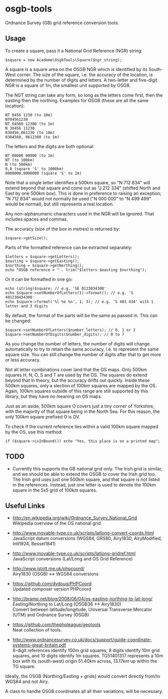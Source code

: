 osgb-tools
==========

Ordnance Survey (GB) grid reference conversion tools.

Usage
-----

To create a square, pass it a National Grid Reference (NGR) string:

    $square = new Academe\OsgbTools\Square($ngr_string);

A square is a square area on the OSGB NGR which is identified by its South-West corner. The size of the
square, i.e. the accuracy of the location, is determined by the number of digits and letters. A two-letter
and five-digit NGR is a square of 1m, the smallest unit supported by OSGB.

The NGT string can take any form, so long as the letters come first, then the easting then the northing.
Examples for OSGB (these are all the same location):

    NT 0456 1230 (to 10m)
    NT04561230
    NT 04560 12300 (to 1m)
    N 30456 11230
    030456,061230 (to 10m)
    0304560, 0612300 (to 1m)

The letters and the digits are both optional:

    NT 00000 00000 (to 1m)
    NT (to 100km)
    N (to 500km)
    0,0 (square 'S' to 1000km)
    0000000,0000000 (square 'S' to 1m)

Note that a single letter identifies a 500km square, so "N 712 834" will extend beyond that square and
come out as "J 212 334" (shifted North and East by one 500km box). This is done in preference to
raising an exception; "N 712 834" would not normally be used ("N 000 000" to "N 499 499" would be normal),
but still represents a real location.

Any non-alphanumeric characters used in the NGR will be ignored. That includes spaces and commas.

The accuracy (size of the box in metres) is returned by:

    $square->getSize();
    
Parts of the formatted reference can be extracted separately:

    $letters = $square->getLetters();
    $easting = $square->getEasting();
    $northing = $square->getNorthing();
    echo "OSGB reference = " . trim("$letters $easting $northing");
    
Or it can be formatted in one go:

    echo (string)$square; // e.g. 'SE 0123034300'
    echo $square->setNumberOfLetters(1)->format(); // e.g. 'S 401230434300'
    echo $square->format('%l %e %n', 1, 3); // e.g. 'S 401 434' with 1 letter and 3 digits

By default, the format of the parts will be the same as passed in. This can be changed:

    $square->setNumberOfLetters($number_letters); // 0, 1 or 2
    $square->setNumberOfDigits($number_digits); // 0 to 7

As you change the number of letters, the number of digits will change automatically to try to
retain the same accuracy, i.e. to represent the same square size. You can still change the
number of digits after that to get more or less accuracy.

Not all letter combinations cover land that the OS maps. Only 500km squares H, N, O, S and T
are used by the OS. The squares do extend beyond that in theory, but the accuracy drifts out quickly.
Inside these 500km squares, only a slection of 100km squares are mapped by the OS. Again, 100km
squares outside of this range are still supported by this library, but they have no meaning on
OS maps.

Just as an aside, 500km square O covers just a tiny corner of Yorkshire, with the majority
of that square being in the North Sea. For this reason, the only 100km square prefixed O is
OV.

To check if the current reference lies within a valid 100km square mapped by the OS, use this
method:

    if ($square->isInBound()) echo "Yes, this place is on a printed map";

TODO
----

* Currently this supports the GB national grid only. The Irish grid is similar, and we should be
  able to extend the OSGB to cover the Irish grid too. The Irish grid uses just one 500km square,
  and that square is not listed in the references. Instead, just one letter is used to denote the
  100km square in the 5x5 grid of 100km squares.

Useful Links
------------

* http://en.wikipedia.org/wiki/Ordnance_Survey_National_Grid  
  Wikipedia overview of the OS national grid

* http://www.movable-type.co.uk/scripts/latlong-convert-coords.html  
  JavaScript datum conversions (WGS84, GRS80, Airy1830, AiryModified, Intl1924, Bessel1841)

* http://www.movable-type.co.uk/scripts/latlong-gridref.html  
  JavaScript conversions (Lat/Long and OS Grid Reference)

* http://www.jstott.me.uk/phpcoord/  
  Airy1830 (OSGB) <-> WGS84 conversions

* https://github.com/dvdoug/PHPCoord  
  Updated composer version PHPcoord

* http://bramp.net/blog/2008/06/04/os-easting-northing-to-lat-long/  
  Easting/Northing to Lat/Long (OSGB36 <-> Airy1830)  
  Convert between latitude/longitude, Universal Transverse Mercator (UTM)
  and Ordnance Survey (OSGB)

* https://github.com/thephpleague/geotools  
  Neat collection of tools.

* http://www.ordnancesurvey.co.uk/docs/support/guide-coordinate-systems-great-britain.pdf  
  6-digit references identify 100m grid squares;
  8 digits identify 10m grid squares, and 10 digits identify 1m squares.
  TG51401317 represents a 10m box with its (south-west) origin 51.40km across,
  13.17km up within the TG square.

Ideally, the OSGB (Northing/Easting + grids) would convert directly from/to WGS84 and not Airy.

A class to handle OSGB coordinates all all their variations, will be necessary.


